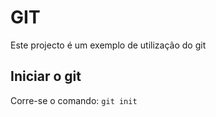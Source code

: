 # GIT

Este projecto é um exemplo de utilização do git

## Iniciar o git
Corre-se o comando:
``git init``
